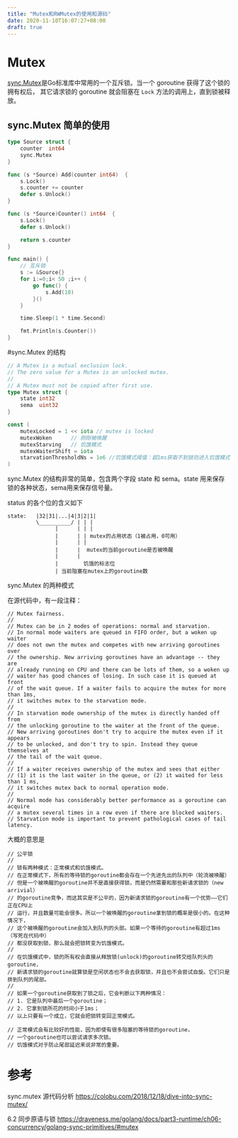 ```yaml
---
title: "Mutex和RWMutex的使用和源码"
date: 2020-11-10T16:07:27+08:00
draft: true
---
```


# Mutex 

[sync.Mutex](https://golang.org/pkg/sync/#Mutex)是Go标准库中常用的一个互斥锁。当一个 goroutine 获得了这个锁的拥有权后， 其它请求锁的 goroutine 就会阻塞在 `Lock` 方法的调用上，直到锁被释放。



## sync.Mutex 简单的使用

```go
type Source struct {
	counter  int64
	sync.Mutex
}

func (s *Source) Add(counter int64)  {
	s.Lock()
	s.counter += counter
	defer s.Unlock()
}

func (s *Source)Counter() int64  {
	s.Lock()
	defer s.Unlock()

	return s.counter
}

func main() {
	// 互斥锁
	s := &Source{}
	for i:=0;i< 50 ;i++ {
		go func() {
			s.Add(10)
		}()
	}

	time.Sleep(1 * time.Second)

	fmt.Println(s.Counter())
}

```

#sync.Mutex 的结构

```go
// A Mutex is a mutual exclusion lock.
// The zero value for a Mutex is an unlocked mutex.
//
// A Mutex must not be copied after first use.
type Mutex struct {
	state int32
	sema  uint32
}

const (
	mutexLocked = 1 << iota // mutex is locked 
	mutexWoken      // 刚刚被唤醒
	mutexStarving   // 饥饿模式
	mutexWaiterShift = iota
	starvationThresholdNs = 1e6 //饥饿模式阈值：超1ms获取不到锁则进入饥饿模式
)

```



sync.Mutex 的结构非常的简单，包含两个字段 state 和 sema。state 用来保存锁的各种状态，sema用来保存信号量。

status 的各个位的含义如下

```
state:   |32|31|...|4|3|2|1|
         \__________/ | | |
               |      | | |
               |      | | mutex的占用状态（1被占用，0可用）
               |      | |
               |      |  mutex的当前goroutine是否被唤醒
               |      |
               |        饥饿的标志位
               | 当前阻塞在mutex上的goroutine数
```

sync.Mutex 的两种模式

在源代码中，有一段注释：

```
// Mutex fairness.
//
// Mutex can be in 2 modes of operations: normal and starvation.
// In normal mode waiters are queued in FIFO order, but a woken up waiter
// does not own the mutex and competes with new arriving goroutines over
// the ownership. New arriving goroutines have an advantage -- they are
// already running on CPU and there can be lots of them, so a woken up
// waiter has good chances of losing. In such case it is queued at front
// of the wait queue. If a waiter fails to acquire the mutex for more than 1ms,
// it switches mutex to the starvation mode.
//
// In starvation mode ownership of the mutex is directly handed off from
// the unlocking goroutine to the waiter at the front of the queue.
// New arriving goroutines don't try to acquire the mutex even if it appears
// to be unlocked, and don't try to spin. Instead they queue themselves at
// the tail of the wait queue.
//
// If a waiter receives ownership of the mutex and sees that either
// (1) it is the last waiter in the queue, or (2) it waited for less than 1 ms,
// it switches mutex back to normal operation mode.
//
// Normal mode has considerably better performance as a goroutine can acquire
// a mutex several times in a row even if there are blocked waiters.
// Starvation mode is important to prevent pathological cases of tail latency.
```

大概的意思是

```
// 公平锁
//
// 锁有两种模式：正常模式和饥饿模式。
// 在正常模式下，所有的等待锁的goroutine都会存在一个先进先出的队列中（轮流被唤醒）
// 但是一个被唤醒的goroutine并不是直接获得锁，而是仍然需要和那些新请求锁的（new arrivial）
// 的goroutine竞争，而这其实是不公平的，因为新请求锁的goroutine有一个优势——它们正在CPU上
// 运行，并且数量可能会很多。所以一个被唤醒的goroutine拿到锁的概率是很小的。在这种情况下，
// 这个被唤醒的goroutine会加入到队列的头部。如果一个等待的goroutine有超过1ms（写死在代码中）
// 都没获取到锁，那么就会把锁转变为饥饿模式。
//
// 在饥饿模式中，锁的所有权会直接从释放锁(unlock)的goroutine转交给队列头的goroutine，
// 新请求锁的goroutine就算锁是空闲状态也不会去获取锁，并且也不会尝试自旋。它们只是排到队列的尾部。
//
// 如果一个goroutine获取到了锁之后，它会判断以下两种情况：
// 1. 它是队列中最后一个goroutine；
// 2. 它拿到锁所花的时间小于1ms；
// 以上只要有一个成立，它就会把锁转变回正常模式。

// 正常模式会有比较好的性能，因为即使有很多阻塞的等待锁的goroutine，
// 一个goroutine也可以尝试请求多次锁。
// 饥饿模式对于防止尾部延迟来说非常的重要。
```







# 参考

sync.mutex 源代码分析  https://colobu.com/2018/12/18/dive-into-sync-mutex/

6.2 同步原语与锁 https://draveness.me/golang/docs/part3-runtime/ch06-concurrency/golang-sync-primitives/#mutex
